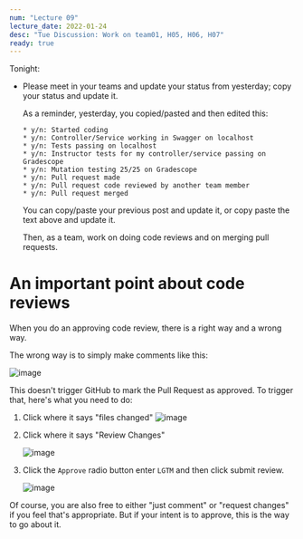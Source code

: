```yaml
---
num: "Lecture 09"
lecture_date: 2022-01-24
desc: "Tue Discussion: Work on team01, H05, H06, H07"
ready: true
---
```



Tonight:

* Please meet in your teams and update your status from yesterday; copy your status and update it.
  
  As a reminder, yesterday, you copied/pasted and then edited this:
  
  ```
  * y/n: Started coding
  * y/n: Controller/Service working in Swagger on localhost
  * y/n: Tests passing on localhost
  * y/n: Instructor tests for my controller/service passing on Gradescope
  * y/n: Mutation testing 25/25 on Gradescope
  * y/n: Pull request made
  * y/n: Pull request code reviewed by another team member
  * y/n: Pull request merged
  ```
  
  You can copy/paste your previous post and update it, or copy paste the text above and update it.
  
  Then, as a team, work on doing code reviews and on merging pull requests.
  
# An important point about code reviews


When you do an approving code review, there is a right way and a wrong way.

The wrong way is to simply make comments like this:

![image](https://user-images.githubusercontent.com/1119017/151084022-66135fc8-ee25-4b92-8f10-971e8fcfa4d3.png)

This doesn't trigger GitHub to mark the Pull Request as approved.  To trigger that, here's what you need to do:

1. Click where it says "files changed"
   ![image](https://user-images.githubusercontent.com/1119017/151084084-e89a603a-c274-4c9f-83e3-abcbd67eecff.png)

2. Click where it says "Review Changes"

   ![image](https://user-images.githubusercontent.com/1119017/151084137-3a752251-275f-4839-af37-82df2df0746d.png)

3. Click the `Approve` radio button enter `LGTM` and then click submit review.

   ![image](https://user-images.githubusercontent.com/1119017/151084242-3743f5f0-ab8d-40e6-8dcf-d882b65922a7.png)

Of course, you are also free to either "just comment" or "request changes" if you feel that's appropriate.
But if your intent is to approve, this is the way to go about it.


